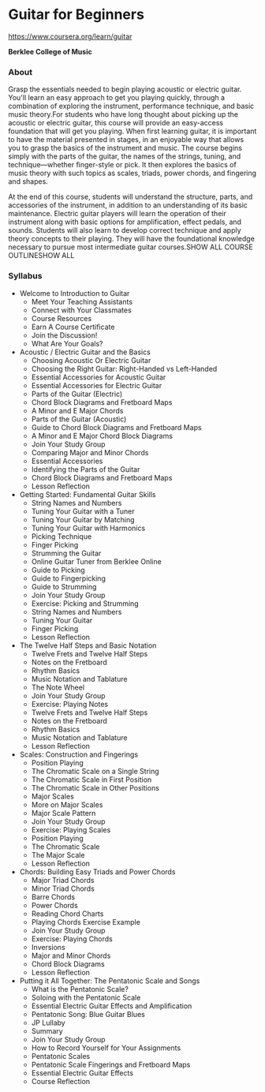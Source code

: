 # Guitar for Beginners

https://www.coursera.org/learn/guitar

**Berklee College of Music**

### About 
Grasp the essentials needed to begin playing acoustic or electric guitar. You'll learn an easy approach to get you playing quickly, through a combination of exploring the instrument, performance technique, and basic music theory.For students who have long thought about picking up the acoustic or electric guitar, this course will provide an easy-access foundation that will get you playing. When first learning guitar, it is important to have the material presented in stages, in an enjoyable way that allows you to grasp the basics of the instrument and music. The course begins simply with the parts of the guitar, the names of the strings, tuning, and technique—whether finger-style or pick. It then explores the basics of music theory with such topics as scales, triads, power chords, and fingering and shapes.

At the end of this course, students will understand the structure, parts, and accessories of the instrument, in addition to an understanding of its basic maintenance. Electric guitar players will learn the operation of their instrument along with basic options for amplification, effect pedals, and sounds. Students will also learn to develop correct technique and apply theory concepts to their playing. They will have the foundational knowledge necessary to pursue most intermediate guitar courses.SHOW ALL COURSE OUTLINESHOW ALL

### Syllabus

- Welcome to Introduction to Guitar
  - Meet Your Teaching Assistants
  - Connect with Your Classmates
  - Course Resources
  - Earn A Course Certificate
  - Join the Discussion!
  - What Are Your Goals?
- Acoustic / Electric Guitar and the Basics
  - Choosing Acoustic Or Electric Guitar
  - Choosing the Right Guitar: Right-Handed vs Left-Handed
  - Essential Accessories for Acoustic Guitar
  - Essential Accessories for Electric Guitar
  - Parts of the Guitar (Electric)
  - Chord Block Diagrams and Fretboard Maps
  - A Minor and E Major Chords
  - Parts of the Guitar (Acoustic)
  - Guide to Chord Block Diagrams and Fretboard Maps
  - A Minor and E Major Chord Block Diagrams
  - Join Your Study Group
  - Comparing Major and Minor Chords
  - Essential Accessories
  - Identifying the Parts of the Guitar
  - Chord Block Diagrams and Fretboard Maps
  - Lesson Reflection
- Getting Started: Fundamental Guitar Skills
  - String Names and Numbers
  - Tuning Your Guitar with a Tuner
  - Tuning Your Guitar by Matching
  - Tuning Your Guitar with Harmonics
  - Picking Technique
  - Finger Picking
  - Strumming the Guitar
  - Online Guitar Tuner from Berklee Online
  - Guide to Picking
  - Guide to Fingerpicking
  - Guide to Strumming
  - Join Your Study Group
  - Exercise: Picking and Strumming
  - String Names and Numbers
  - Tuning Your Guitar
  - Finger Picking
  - Lesson Reflection
- The Twelve Half Steps and Basic Notation
  - Twelve Frets and Twelve Half Steps
  - Notes on the Fretboard
  - Rhythm Basics
  - Music Notation and Tablature
  - The Note Wheel
  - Join Your Study Group
  - Exercise: Playing Notes
  - Twelve Frets and Twelve Half Steps
  - Notes on the Fretboard
  - Rhythm Basics
  - Music Notation and Tablature
  - Lesson Reflection
- Scales: Construction and Fingerings
  - Position Playing
  - The Chromatic Scale on a Single String
  - The Chromatic Scale in First Position
  - The Chromatic Scale in Other Positions
  - Major Scales
  - More on Major Scales
  - Major Scale Pattern
  - Join Your Study Group
  - Exercise: Playing Scales
  - Position Playing
  - The Chromatic Scale
  - The Major Scale
  - Lesson Reflection
- Chords: Building Easy Triads and Power Chords
  - Major Triad Chords
  - Minor Triad Chords
  - Barre Chords
  - Power Chords
  - Reading Chord Charts
  - Playing Chords Exercise Example
  - Join Your Study Group
  - Exercise: Playing Chords
  - Inversions
  - Major and Minor Chords
  - Chord Block Diagrams
  - Lesson Reflection
- Putting it All Together: The Pentatonic Scale and Songs
  - What is the Pentatonic Scale?
  - Soloing with the Pentatonic Scale
  - Essential Electric Guitar Effects and Amplification
  - Pentatonic Song: Blue Guitar Blues
  - JP Lullaby
  - Summary
  - Join Your Study Group
  - How to Record Yourself for Your Assignments
  - Pentatonic Scales
  - Pentatonic Scale Fingerings and Fretboard Maps
  - Essential Electric Guitar Effects
  - Course Reflection

